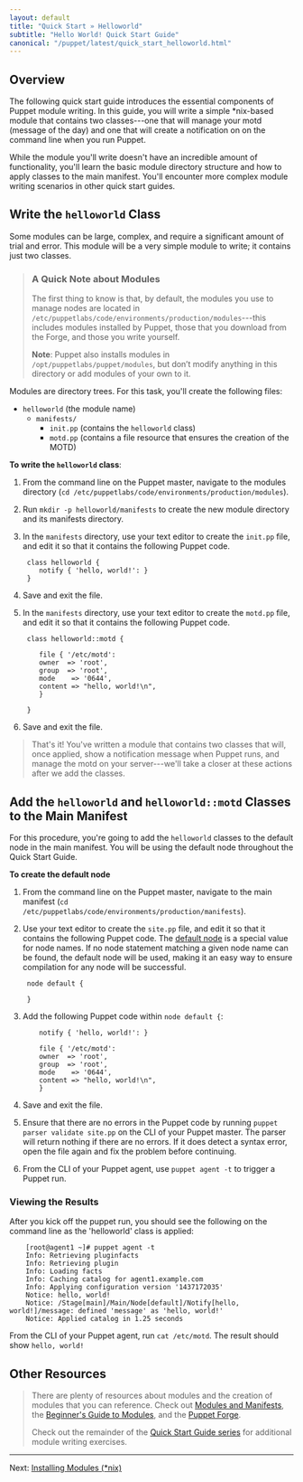 ```yaml
---
layout: default
title: "Quick Start » Helloworld"
subtitle: "Hello World! Quick Start Guide"
canonical: "/puppet/latest/quick_start_helloworld.html"
---
```


## Overview

The following quick start guide introduces the essential components of Puppet module writing. In this guide, you will write a simple *nix-based module that contains two classes---one that will manage your motd (message of the day) and one that will create a notification on on the command line when you run Puppet.

While the module you'll write doesn't have an incredible amount of functionality, you'll learn the basic module directory structure and how to apply classes to the main manifest. You'll encounter more complex module writing scenarios in other quick start guides.

## Write the `helloworld` Class

Some modules can be large, complex, and require a significant amount of trial and error. This module will be a very simple module to write; it contains just two classes.

> ### A Quick Note about Modules
>
>The first thing to know is that, by default, the modules you use to manage nodes are located in `/etc/puppetlabs/code/environments/production/modules`---this includes modules installed by Puppet, those that you download from the Forge, and those you write yourself.
>
>**Note**: Puppet also installs modules in `/opt/puppetlabs/puppet/modules`, but don’t modify anything in this directory or add modules of your own to it.

Modules are directory trees. For this task, you'll create the following files:

 - `helloworld` (the module name)
   - `manifests/`
      - `init.pp` (contains the `helloworld` class)
      - `motd.pp` (contains a file resource that ensures the creation of the MOTD)

**To write the `helloworld` class**:

1. From the command line on the Puppet master, navigate to the modules directory (`cd /etc/puppetlabs/code/environments/production/modules`).
2. Run `mkdir -p helloworld/manifests` to create the new module directory and its manifests directory.
3. In the `manifests` directory, use your text editor to create the `init.pp` file, and edit it so that it contains the following Puppet code.

        class helloworld {
           notify { 'hello, world!': }
        }

4. Save and exit the file.
5. In the `manifests` directory, use your text editor to create the `motd.pp` file, and edit it so that it contains the following Puppet code.

        class helloworld::motd {

           file { '/etc/motd':
           owner  => 'root',
           group  => 'root',
           mode    => '0644',
           content => "hello, world!\n",
           }

        }

6. Save and exit the file.

> That's it! You've written a module that contains two classes that will, once applied, show a notification message when Puppet runs, and manage the motd on your server---we'll take a closer at these actions after we add the classes. 

## Add the `helloworld` and `helloworld::motd` Classes to the Main Manifest

For this procedure, you're going to add the `helloworld` classes to the default node in the main manifest. You will be using the default node throughout the Quick Start Guide.

**To create the default node**

1. From the command line on the Puppet master, navigate to the main manifest (`cd /etc/puppetlabs/code/environments/production/manifests`).
2. Use your text editor to create the `site.pp` file, and edit it so that it contains the following Puppet code. The [default node](.puppet/latest/reference/lang_node_definitions.html#the-default-node) is a special value for node names. If no node statement matching a given node name can be found, the default node will be used, making it an easy way to ensure compilation for any node will be successful.

        node default {
        
        }

3. Add the following Puppet code within `node default {`:

           notify { 'hello, world!': }
           
           file { '/etc/motd':
           owner  => 'root',
           group  => 'root',
           mode    => '0644',
           content => "hello, world!\n",
           }

4. Save and exit the file.

5. Ensure that there are no errors in the Puppet code by running `puppet parser validate site.pp` on the CLI of your Puppet master. The parser will return nothing if there are no errors. If it does detect a syntax error, open the file again and fix the problem before continuing.

6. From the CLI of your Puppet agent, use `puppet agent -t` to trigger a Puppet run.

### Viewing the Results

After you kick off the puppet run, you should see the following on the command line as the 'helloworld' class is applied:

		[root@agent1 ~]# puppet agent -t
		Info: Retrieving pluginfacts
		Info: Retrieving plugin
		Info: Loading facts
		Info: Caching catalog for agent1.example.com
		Info: Applying configuration version '1437172035'
		Notice: hello, world!
		Notice: /Stage[main]/Main/Node[default]/Notify[hello, world!]/message: defined 'message' as 'hello, world!'
		Notice: Applied catalog in 1.25 seconds

From the CLI of your Puppet agent, run `cat /etc/motd`. The result should show `hello, world!`

## Other Resources

>There are plenty of resources about modules and the creation of modules that you can reference. Check out [Modules and Manifests](./puppet_modules_manifests.html), the [Beginner's Guide to Modules](/guides/module_guides/bgtm.html), and the [Puppet Forge](https://forge.puppetlabs.com/).
>
> Check out the remainder of the [Quick Start Guide series](./quick_start.html) for additional module writing exercises.

---------
Next: [Installing Modules (*nix)](./quick_start_module_install_nix.html)